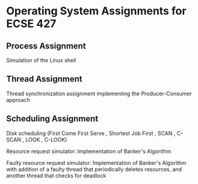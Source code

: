 # Operating System Assignments for ECSE 427

## Process Assignment
Simulation of the Linux shell
## Thread Assignment
Thread synchronization assignment implementing the Producer-Consumer approach
## Scheduling Assignment
Disk scheduling (First Come First Serve , Shortest Job First , SCAN , C-SCAN , LOOK , C-LOOK)

Resource request simulator: Implementation of Banker's Algorithm

Faulty resource request simulator: Implementation of Banker's Algorithm with addition of a faulty thread that periodically deletes resources, and another thread that checks for deadlock
 
